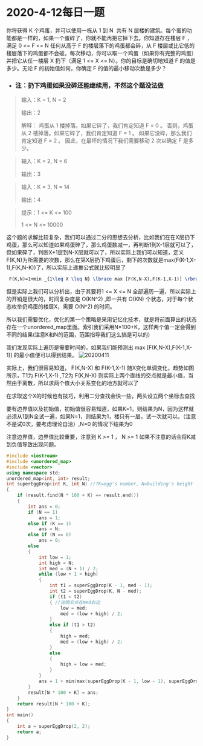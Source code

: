 # 2020-4-12每日一题

你将获得 K 个鸡蛋，并可以使用一栋从 1 到 N  共有 N 层楼的建筑。每个蛋的功能都是一样的，如果一个蛋碎了，你就不能再把它掉下去。你知道存在楼层 F ，满足 0 <= F <= N 任何从高于 F 的楼层落下的鸡蛋都会碎，从 F 楼层或比它低的楼层落下的鸡蛋都不会破。每次移动，你可以取一个鸡蛋（如果你有完整的鸡蛋）并把它从任一楼层 X 扔下（满足 1 <= X <= N）。你的目标是确切地知道 F 的值是多少。无论 F 的初始值如何，你确定 F 的值的最小移动次数是多少？

* ### 注：扔下鸡蛋如果没碎还能继续用，不然这个题没法做

> 输入：K = 1, N = 2
> 
> 输出：2
> 
> 解释：
鸡蛋从 1 楼掉落。如果它碎了，我们肯定知道 F = 0 。
否则，鸡蛋从 2 楼掉落。如果它碎了，我们肯定知道 F = 1 。
如果它没碎，那么我们肯定知道 F = 2 。
因此，在最坏的情况下我们需要移动 2 次以确定 F 是多少。

> 输入：K = 2, N = 6
> 
> 输出：3

> 输入：K = 3, N = 14
> 
> 输出：4

> 提示：1 <= K <= 100
> 
> 1 <= N <= 10000

这个题的求解比较复杂，我们可以通过二分的思想去分析，比如我们在在X层扔下鸡蛋，那么可以知道如果鸡蛋碎了，那么鸡蛋数减一，再判断1到X-1层就可以了，但如果碎了，判断X+1层到N-X层就可以了，所以实际上我们可以知道，定义F(K,N)为所需要的次数，那么在第X层扔下鸡蛋后，剩下的次数就是max(F(K-1,X-1),F(K,N-K))了，所以实际上递推公式就比较明显了
```tex
 F(K,N)=1+min _{1\leq X \leq N} \lbrace max [F(K,N-X),F(K-1,X-1)] \rbrace 
```
但是实际上我们可以分析出，由于其要将1 <= X <= N 全部遍历一遍，所以实际上的开销是很大的，时间复杂度是 O(KN^2) ,即一共有 O(KN) 个状态，对于每个状态枚举扔鸡蛋的楼层X，需要 O(N^2) 的时间。

所以我们需要优化，优化的第一个策略是采用记忆化技术，就是将前面算出的状态存在一个unordered_map里面。索引我们采用N*100+K，这样两个值一定会得到不同的结果(注意K和N的范围，范围指导我们这么搞是可以的)

我们发现实际上遍历是需要时间的，如果我们能预测出 max [F(K,N-X),F(K-1,X-1)] 的最小值便可以得到结果。
![20200411](img\leetcode\20200411.jpg)

实际上，我们很容易知道， F(K,N-X) 和 F(K-1,X-1) 随X变化单调变化，趋势如图所示，T1为 F(K-1,X-1) ,T2为 F(K,N-X) 则实际上两个直线的交点就是最小值，当然由于离散，所以求两个值大小关系变化的地方就可以了

在求取这个X的时候也有技巧，利用二分查找会快一些，两头设立两个坐标去查找

要有边界值以及初始值，初始值很容易知道，如果K=1，则结果为N，因为这样就必须从1到N全试一遍，如果N=1，则结果为1，楼只有一层，试一次就可以。（注意不是试0次，要考虑理论自洽）,N=0 的情况下结果为0

注意边界值，边界值比较重要，注意到 K >= 1 ， N >= 1 如果不注意的话会将K减到负值导致出现问题。

```cpp
#include <iostream>
#include <unordered_map>
#include <vector>
using namespace std;
unordered_map<int, int> result;
int superEggDrop(int K, int N) //?K=egg's number, N=building's height
{
    if (result.find(N * 100 + K) == result.end())
    {
        int ans = 0;
        if (N == 1)
            ans = 1;
        else if (K == 1)
            ans = N;
        else if (N == 0)
            ans = 0;
        else
        {
            int low = 1;
            int high = N;
            int med = (N + 1) / 2;
            while (low + 1 < high)
            {
                int t1 = superEggDrop(K - 1, med - 1);
                int t2 = superEggDrop(K, N - med);
                if (t1 < t2)
                { //说明交点在med右边
                    low = med;
                    med = (low + high) / 2;
                }
                else if (t1 > t2)
                {
                    high = med;
                    med = (low + high) / 2;
                }
                else
                {
                    high = low = med;
                }
            }
            ans = 1 + min(max(superEggDrop(K - 1, low - 1), superEggDrop(K, N - low)), max(superEggDrop(K - 1, high - 1), superEggDrop(K, N - high)));
        }
        result[N * 100 + K] = ans;
    }
    return result[N * 100 + K];
}
int main()
{
    int a = superEggDrop(2, 2);
    return a;
}
```

